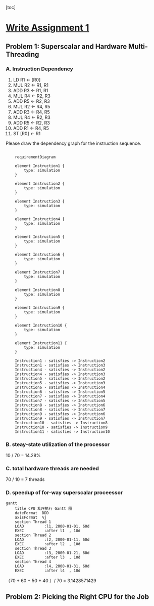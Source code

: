 [toc]

# [Write Assignment 1](https://gfxcourses.stanford.edu/cs149/fall21content/static/pdfs/written_asst1.pdf)

## Problem 1: Superscalar and Hardware Multi-Threading
### A. Instruction Dependency

 1. LD R1 <- [R0]
 2. MUL R2 <- R1, R1
 3. ADD R3 <- R1, R1
 4. MUL R4 <- R2, R3
 5. ADD R5 <- R2, R3
 6. MUL R2 <- R4, R5
 7. ADD R3 <- R4, R5
 8. MUL R4 <- R2, R3
 9. ADD R5 <- R2, R3
 10. ADD R1 <- R4, R5
 11. ST [R0] <- R1  

 Please draw the dependency graph for the instruction sequence.

```mermaid

    requirementDiagram

    element Instruction1 {
        type: simulation
    }

    element Instruction2 {
        type: simulation
    }

    element Instruction3 {
        type: simulation
    }

    element Instruction4 {
        type: simulation
    }

    element Instruction5 {
        type: simulation
    }

    element Instruction6 {
        type: simulation
    }

    element Instruction7 {
        type: simulation
    }

    element Instruction8 {
        type: simulation
    }

    element Instruction9 {
        type: simulation
    }

    element Instruction10 {
        type: simulation
    }

    element Instruction11 {
        type: simulation
    }

    Instruction1 - satisfies -> Instruction2
    Instruction1 - satisfies -> Instruction3
    Instruction4 - satisfies -> Instruction2
    Instruction4 - satisfies -> Instruction3
    Instruction5 - satisfies -> Instruction2
    Instruction5 - satisfies -> Instruction3
    Instruction6 - satisfies -> Instruction4
    Instruction6 - satisfies -> Instruction5
    Instruction7 - satisfies -> Instruction4
    Instruction7 - satisfies -> Instruction5
    Instruction8 - satisfies -> Instruction6
    Instruction8 - satisfies -> Instruction7
    Instruction9 - satisfies -> Instruction6
    Instruction9 - satisfies -> Instruction7
    Instruction10 - satisfies -> Instruction8
    Instruction10 - satisfies -> Instruction9
    Instruction11 - satisfies -> Instruction10

```

### B. steay-state utilization of the processor
10 / 70 = 14.28%

### C. total hardware threads are needed
70 / 10 = 7 threads

### D. speedup of for-way superscalar proceessor
```mermaid
gantt
    title CPU 乱序执行 Gantt 图
    dateFormat  DDD
    axisFormat  %j
    section Thread 1
    LOAD         :l1, 2000-01-01, 60d
    EXEC         :after l1  , 10d
    section Thread 2
    LOAD         :l2, 2000-01-11, 60d
    EXEC         :after l2  , 10d
    section Thread 3
    LOAD         :l3, 2000-01-21, 60d
    EXEC         :after l3  , 10d
    section Thread 4
    LOAD         :l4, 2000-01-31, 60d
    EXEC         :after l4  , 10d
```
（70 + 60 + 50 + 40 ）/ 70 = 3.1428571429
## Problem 2: Picking the Right CPU for the Job